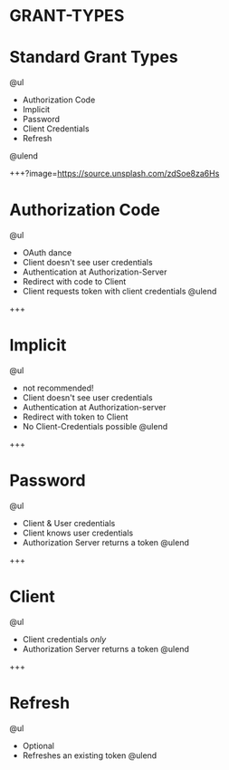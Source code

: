 # GRANT-TYPES

# Standard Grant Types

@ul

- Authorization Code
- Implicit
- Password
- Client Credentials
- Refresh

@ulend

+++?image=https://source.unsplash.com/zdSoe8za6Hs

# Authorization Code

@ul
- OAuth dance
- Client doesn't see user credentials
- Authentication at Authorization-Server
- Redirect with code to Client 
- Client requests token with client credentials
@ulend

+++

# Implicit

@ul
- not recommended!
- Client doesn't see user credentials
- Authentication at Authorization-server
- Redirect with token to Client
- No Client-Credentials possible 
@ulend

+++

# Password

@ul
- Client & User credentials
- Client knows user credentials
- Authorization Server returns a token
@ulend

+++

# Client 

@ul
- Client credentials *only*
- Authorization Server returns a token
@ulend

+++

# Refresh

@ul
- Optional 
- Refreshes an existing token
@ulend